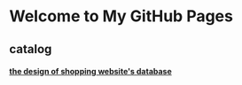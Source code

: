 # Welcome to My GitHub Pages 



## catalog

#### [the design of shopping website's database](database.md)


